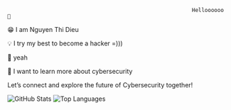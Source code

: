                                                              Helloooooo  👋



😁 I am Nguyen Thi Dieu

💡 I try my best to become a hacker =)))

🚀 yeah

🔭 I want to learn more about cybersecurity

Let’s connect and explore the future of Cybersecurity together!


![GitHub Stats](https://github-readme-stats.vercel.app/api?username=zyond26&show_icons=true&theme=dark)
![Top Languages](https://github-readme-stats.vercel.app/api/top-langs/?username=zyond26&layout=compact&theme=dark)
